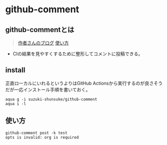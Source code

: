 # github-comment

## github-commentとは

> [作者さんのブログ](https://zenn.dev/shunsuke_suzuki/articles/improve-cicd-with-github-comment)
> [使い方](https://github.com/suzuki-shunsuke/github-comment?tab=readme-ov-file)

- CIの結果を見やすくするために整形してコメントに投稿できる。

## install

正直ローカルにいれるというよりはGitHub Actionsから実行するのが良さそうだが一応インストール手順を書いておく。

```shell
aqua g -i suzuki-shunsuke/github-comment
aqua i -l
```

## 使い方

```shell
github-comment post -k test
opts is invalid: org is required
```
